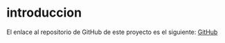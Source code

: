 # introduccion

El enlace al repositorio de GitHub de este proyecto es el siguiente: [GitHub](https://github.com/jzazooro/introduccion.git)
